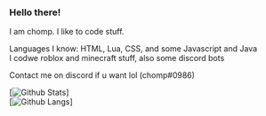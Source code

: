 ### Hello there!

I am chomp. I like to code stuff.

Languages I know: HTML, Lua, CSS, and some Javascript and Java <br>
I codwe roblox and minecraft stuff, also some discord bots

Contact me on discord if u want lol (chomp#0986)

[![Github Stats](https://github-readme-stats.vercel.app/api?username=ChompChompDead&show_icons=true&theme=tokyonight)] <br>
[![Github Langs](https://github-readme-stats.vercel.app/api/top-langs/?username=ChompChompDead&show_icons=true&theme=tokyonight)]
